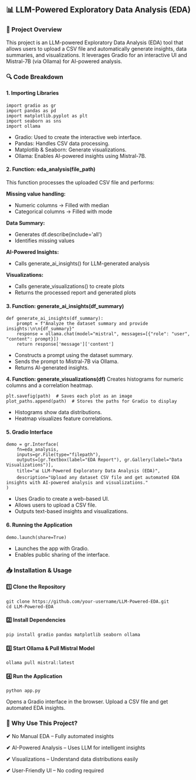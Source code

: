 ## 📊 LLM-Powered Exploratory Data Analysis (EDA)

### 📌 Project Overview

This project is an LLM-powered Exploratory Data Analysis (EDA) tool that allows users to upload a CSV file and automatically generate insights, data summaries, and visualizations. It leverages Gradio for an interactive UI and Mistral-7B (via Ollama) for AI-powered analysis.

### 🔍 Code Breakdown

#### 1. Importing Libraries
    import gradio as gr
    import pandas as pd
    import matplotlib.pyplot as plt
    import seaborn as sns
    import ollama
    
- Gradio: Used to create the interactive web interface.
- Pandas: Handles CSV data processing.
- Matplotlib & Seaborn: Generate visualizations.
- Ollama: Enables AI-powered insights using Mistral-7B.


#### 2. Function: eda_analysis(file_path)
This function processes the uploaded CSV file and performs:

**Missing value handling:**
- Numeric columns → Filled with median
- Categorical columns → Filled with mode

**Data Summary:**
- Generates df.describe(include='all')
- Identifies missing values

**AI-Powered Insights:**
- Calls generate_ai_insights() for LLM-generated analysis

**Visualizations:**
- Calls generate_visualizations() to create plots
- Returns the processed report and generated plots

#### 3. Function: generate_ai_insights(df_summary)
    def generate_ai_insights(df_summary):
        prompt = f"Analyze the dataset summary and provide insights:\n\n{df_summary}"
        response = ollama.chat(model="mistral", messages=[{"role": "user", "content": prompt}])
        return response['message']['content']
    
- Constructs a prompt using the dataset summary.
- Sends the prompt to Mistral-7B via Ollama.
- Returns AI-generated insights.

**4. Function: generate_visualizations(df)**
Creates histograms for numeric columns and a correlation heatmap.

    plt.savefig(path)  # Saves each plot as an image
    plot_paths.append(path)  # Stores the paths for Gradio to display

- Histograms show data distributions.
- Heatmap visualizes feature correlations.

#### 5. Gradio Interface
    demo = gr.Interface(
        fn=eda_analysis,
        inputs=gr.File(type="filepath"),
        outputs=[gr.Textbox(label="EDA Report"), gr.Gallery(label="Data Visualizations")],
        title="📊 LLM-Powered Exploratory Data Analysis (EDA)",
        description="Upload any dataset CSV file and get automated EDA insights with AI-powered analysis and visualizations."
    )

- Uses Gradio to create a web-based UI.
- Allows users to upload a CSV file.
- Outputs text-based insights and visualizations.

#### 6. Running the Application
    demo.launch(share=True)

- Launches the app with Gradio.
- Enables public sharing of the interface.

### 📥 Installation & Usage

#### 1️⃣ Clone the Repository
    git clone https://github.com/your-username/LLM-Powered-EDA.git
    cd LLM-Powered-EDA

#### 2️⃣ Install Dependencies
    pip install gradio pandas matplotlib seaborn ollama

#### 3️⃣ Start Ollama & Pull Mistral Model
    ollama pull mistral:latest

#### 4️⃣ Run the Application
    python app.py
  
Opens a Gradio interface in the browser. Upload a CSV file and get automated EDA insights.

### 🌟 Why Use This Project?
**✔** No Manual EDA – Fully automated insights

**✔** AI-Powered Analysis – Uses LLM for intelligent insights

**✔** Visualizations – Understand data distributions easily

**✔** User-Friendly UI – No coding required
